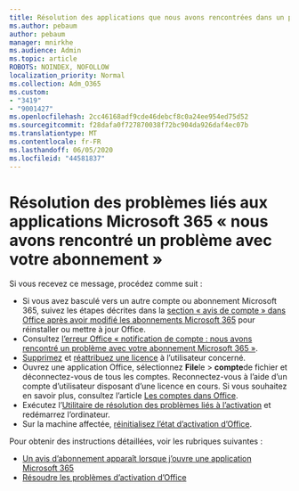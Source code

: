 ```yaml
---
title: Résolution des applications que nous avons rencontrées dans un problème avec votre message d’abonnement
ms.author: pebaum
author: pebaum
manager: mnirkhe
ms.audience: Admin
ms.topic: article
ROBOTS: NOINDEX, NOFOLLOW
localization_priority: Normal
ms.collection: Adm_O365
ms.custom:
- "3419"
- "9001427"
ms.openlocfilehash: 2cc46168adf9cde46debcf8c0a24ee954ed75d52
ms.sourcegitcommit: f28dafa0f727870038f72bc904da926daf4ec07b
ms.translationtype: MT
ms.contentlocale: fr-FR
ms.lasthandoff: 06/05/2020
ms.locfileid: "44581837"
---
```

# <a name="fixing-the-microsoft-365-apps-weve-run-into-a-problem-with-your-subscription-message"></a>Résolution des problèmes liés aux applications Microsoft 365 « nous avons rencontré un problème avec votre abonnement »

Si vous recevez ce message, procédez comme suit :

- Si vous avez basculé vers un autre compte ou abonnement Microsoft 365, suivez les étapes décrites dans la [section « avis de compte » dans Office après avoir modifié les abonnements Microsoft 365](https://support.office.com/article/account-notice-appears-in-office-after-switching-office-365-plans-857dc33a-1efc-4ce7-ac3f-ef616314e27d) pour réinstaller ou mettre à jour Office.
- Consultez [l’erreur Office « notification de compte : nous avons rencontré un problème avec votre abonnement Microsoft 365 »](https://support.office.com/article/office-error-account-notice-we-ve-run-into-a-problem-with-your-office-365-subscription-17f71ecb-f53c-4f3d-ae18-7230ca1594c1). 
- [Supprimez](https://docs.microsoft.com/microsoft-365/admin/manage/remove-licenses-from-users) et [réattribuez une licence](https://docs.microsoft.com/microsoft-365/admin/manage/assign-licenses-to-users) à l’utilisateur concerné.
- Ouvrez une application Office, sélectionnez **File**le  >  **compte**de fichier et déconnectez-vous de tous les comptes. Reconnectez-vous à l’aide d’un compte d’utilisateur disposant d’une licence en cours. Si vous souhaitez en savoir plus, consultez l’article [Les comptes dans Office](https://support.office.com/article/628ea040-f265-49de-b986-be09c3ebf8a9).
- Exécutez l’[Utilitaire de résolution des problèmes liés à l’activation](https://aka.ms/SARA-OfficeActivation-Alchemy) et redémarrez l’ordinateur.
- Sur la machine affectée, [réinitialisez l’état d’activation d’Office](https://docs.microsoft.com/office365/troubleshoot/activation/reset-office-365-proplus-activation-state).

Pour obtenir des instructions détaillées, voir les rubriques suivantes :
- [Un avis d’abonnement apparaît lorsque j’ouvre une application Microsoft 365](https://support.office.com/article/4cabe32c-f594-4c0e-9191-3d3ade10cceb)
- [Résoudre les problèmes d’activation d’Office](https://support.office.com/article/0d23d3c0-c19c-4b2f-9845-5344fedc4380)